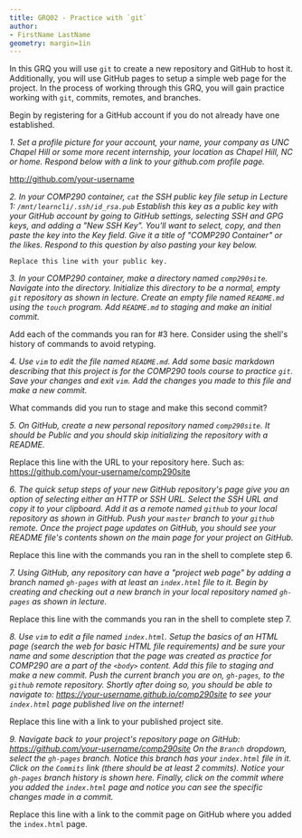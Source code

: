 ```yaml
---
title: GRQ02 - Practice with `git`
author: 
- FirstName LastName
geometry: margin=1in
---
```


In this GRQ you will use `git` to create a new repository and GitHub to host it. Additionally, you will use GitHub pages to setup a simple web page for the project. In the process of working through this GRQ, you will gain practice working with `git`, commits, remotes, and branches.

Begin by registering for a GitHub account if you do not already have one established.

_1. Set a profile picture for your account, your name, your company as UNC Chapel Hill or some more recent internship, your location as Chapel Hill, NC or home. Respond below with a link to your github.com profile page._

<http://github.com/your-username>

_2. In your COMP290 container, `cat` the SSH public key file setup in Lecture 1: `/mnt/learncli/.ssh/id_rsa.pub` Establish this key as a public key with your GitHub account by going to GitHub settings, selecting SSH and GPG keys, and adding a "New SSH Key". You'll want to select, copy, and then paste the key into the Key field. Give it a title of "COMP290 Container" or the likes. Respond to this question by also pasting your key below._

~~~
Replace this line with your public key.
~~~

_3. In your COMP290 container, make a directory named `comp290site`. Navigate into the directory. Initialize this directory to be a normal, empty `git` repository as shown in lecture. Create an empty file named `README.md` using the `touch` program. Add `README.md` to staging and make an initial commit._

Add each of the commands you ran for #3 here. Consider using the shell's history of commands to avoid retyping.

_4. Use `vim` to edit the file named `README.md`. Add some basic markdown describing that this project is for the COMP290 tools course to practice `git`. Save your changes and exit `vim`. Add the changes you made to this file and make a new commit._

What commands did you run to stage and make this second commit?

_5. On GitHub, create a new personal repository named `comp290site`. It should be _Public_ and you should _skip_ initializing the repository with a README._

Replace this line with the URL to your repository here. Such as: <https://github.com/your-username/comp290site>

_6. The quick setup steps of your new GitHub repository's page give you an option of selecting either an HTTP or SSH URL. Select the SSH URL and copy it to your clipboard. Add it as a remote named `github` to your local repository as shown in GitHub. Push your `master` branch to your `github` remote. Once the project page updates on GitHub, you should see your README file's contents shown on the main page for your project on GitHub._

Replace this line with the commands you ran in the shell to complete step 6.

_7. Using GitHub, any repository can have a "project web page" by adding a branch named `gh-pages` with at least an `index.html` file to it. Begin by creating and checking out a new branch in your local repository named `gh-pages` as shown in lecture._

Replace this line with the commands you ran in the shell to complete step 7.

_8. Use `vim` to edit a file named `index.html`. Setup the basics of an HTML page (search the web for basic HTML file requirements) and be sure your name and some description that the page was created as practice for COMP290 are a part of the `<body>` content. Add this file to staging and make a new commit. Push the current branch you are on, `gh-pages`, to the `github` remote repository. Shortly after doing so, you should be able to navigate to: <https://your-username.github.io/comp290site> to see your `index.html` page published live on the internet!_

Replace this line with a link to your published project site.

_9. Navigate back to your project's repository page on GitHub: <https://github.com/your-username/comp290site> On the `Branch` dropdown, select the `gh-pages` branch. Notice this branch has your `index.html` file in it. Click on the `Commits` link (there should be at least 2 commits). Notice your `gh-pages` branch history is shown here. Finally, click on the commit where you added the `index.html` page and notice you can see the specific changes made in a commit._ 

Replace this line with a link to the commit page on GitHub where you added the `index.html` page.